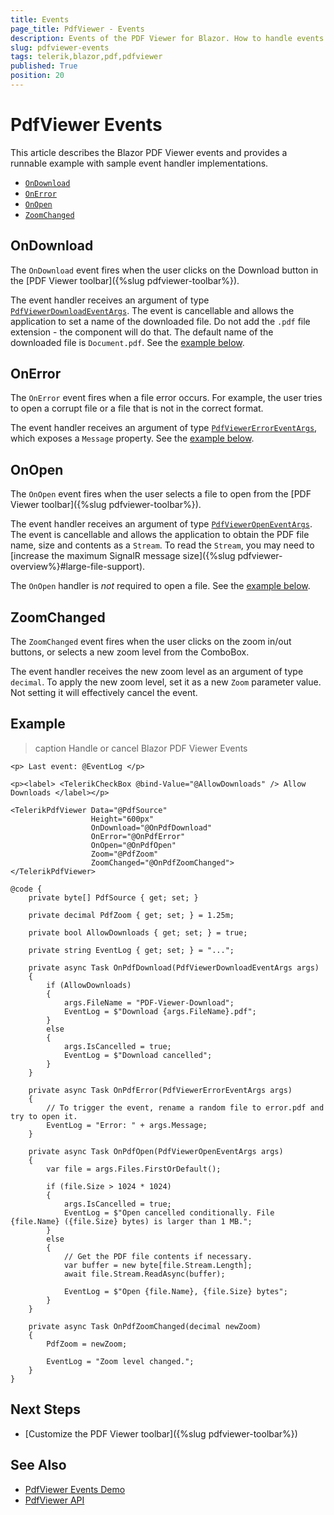 ```yaml
---
title: Events
page_title: PdfViewer - Events
description: Events of the PDF Viewer for Blazor. How to handle events when users download, open or zoom PDF documents.
slug: pdfviewer-events
tags: telerik,blazor,pdf,pdfviewer
published: True
position: 20
---
```


# PdfViewer Events

This article describes the Blazor PDF Viewer events and provides a runnable example with sample event handler implementations.

* [`OnDownload`](#ondownload)
* [`OnError`](#onerror)
* [`OnOpen`](#onopen)
* [`ZoomChanged`](#zoomchanged)


## OnDownload

The `OnDownload` event fires when the user clicks on the Download button in the [PDF Viewer toolbar]({%slug pdfviewer-toolbar%}).

The event handler receives an argument of type [`PdfViewerDownloadEventArgs`](/blazor-ui/api/Telerik.Blazor.Components.PdfViewerDownloadEventArgs). The event is cancellable and allows the application to set a name of the downloaded file. Do not add the `.pdf` file extension - the component will do that. The default name of the downloaded file is `Document.pdf`. See the [example below](#example).


## OnError

The `OnError` event fires when a file error occurs. For example, the user tries to open a corrupt file or a file that is not in the correct format.

The event handler receives an argument of type [`PdfViewerErrorEventArgs`](/blazor-ui/api/Telerik.Blazor.Components.PdfViewerErrorEventArgs), which exposes a `Message` property. See the [example below](#example).


## OnOpen

The `OnOpen` event fires when the user selects a file to open from the [PDF Viewer toolbar]({%slug pdfviewer-toolbar%}).

The event handler receives an argument of type [`PdfViewerOpenEventArgs`](/blazor-ui/api/Telerik.Blazor.Components.PdfViewerOpenEventArgs). The event is cancellable and allows the application to obtain the PDF file name, size and contents as a `Stream`. To read the `Stream`, you may need to [increase the maximum SignalR message size]({%slug pdfviewer-overview%}#large-file-support).

The `OnOpen` handler is *not* required to open a file. See the [example below](#example).


## ZoomChanged

The `ZoomChanged` event fires when the user clicks on the zoom in/out buttons, or selects a new zoom level from the ComboBox.

The event handler receives the new zoom level as an argument of type `decimal`. To apply the new zoom level, set it as a new `Zoom` parameter value. Not setting it will effectively cancel the event.


## Example

>caption Handle or cancel Blazor PDF Viewer Events

````CSHTML
<p> Last event: @EventLog </p>

<p><label> <TelerikCheckBox @bind-Value="@AllowDownloads" /> Allow Downloads </label></p>

<TelerikPdfViewer Data="@PdfSource"
                  Height="600px"
                  OnDownload="@OnPdfDownload"
                  OnError="@OnPdfError"
                  OnOpen="@OnPdfOpen"
                  Zoom="@PdfZoom"
                  ZoomChanged="@OnPdfZoomChanged">
</TelerikPdfViewer>

@code {
    private byte[] PdfSource { get; set; }

    private decimal PdfZoom { get; set; } = 1.25m;

    private bool AllowDownloads { get; set; } = true;

    private string EventLog { get; set; } = "...";

    private async Task OnPdfDownload(PdfViewerDownloadEventArgs args)
    {
        if (AllowDownloads)
        {
            args.FileName = "PDF-Viewer-Download";
            EventLog = $"Download {args.FileName}.pdf";
        }
        else
        {
            args.IsCancelled = true;
            EventLog = $"Download cancelled";
        }
    }

    private async Task OnPdfError(PdfViewerErrorEventArgs args)
    {
        // To trigger the event, rename a random file to error.pdf and try to open it.
        EventLog = "Error: " + args.Message;
    }

    private async Task OnPdfOpen(PdfViewerOpenEventArgs args)
    {
        var file = args.Files.FirstOrDefault();

        if (file.Size > 1024 * 1024)
        {
            args.IsCancelled = true;
            EventLog = $"Open cancelled conditionally. File {file.Name} ({file.Size} bytes) is larger than 1 MB.";
        }
        else
        {
            // Get the PDF file contents if necessary.
            var buffer = new byte[file.Stream.Length];
            await file.Stream.ReadAsync(buffer);

            EventLog = $"Open {file.Name}, {file.Size} bytes";
        }
    }

    private async Task OnPdfZoomChanged(decimal newZoom)
    {
        PdfZoom = newZoom;

        EventLog = "Zoom level changed.";
    }
}
````


## Next Steps

* [Customize the PDF Viewer toolbar]({%slug pdfviewer-toolbar%})


## See Also

* [PdfViewer Events Demo](https://demos.telerik.com/blazor-ui/pdfviewer/events)
* [PdfViewer API](/blazor-ui/api/Telerik.Blazor.Components.TelerikPdfViewer)
